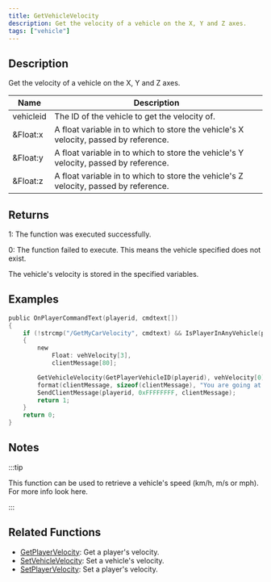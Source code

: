 ```yaml
---
title: GetVehicleVelocity
description: Get the velocity of a vehicle on the X, Y and Z axes.
tags: ["vehicle"]
---
```


<VersionWarn version='SA-MP 0.3a' />

## Description

Get the velocity of a vehicle on the X, Y and Z axes.

| Name      | Description                                                                          |
| --------- | ------------------------------------------------------------------------------------ |
| vehicleid | The ID of the vehicle to get the velocity of.                                        |
| &Float:x  | A float variable in to which to store the vehicle's X velocity, passed by reference. |
| &Float:y  | A float variable in to which to store the vehicle's Y velocity, passed by reference. |
| &Float:z  | A float variable in to which to store the vehicle's Z velocity, passed by reference. |

## Returns

1: The function was executed successfully.

0: The function failed to execute. This means the vehicle specified does not exist.

The vehicle's velocity is stored in the specified variables.

## Examples

```c
public OnPlayerCommandText(playerid, cmdtext[])
{
    if (!strcmp("/GetMyCarVelocity", cmdtext) && IsPlayerInAnyVehicle(playerid))
    {
        new
            Float: vehVelocity[3],
            clientMessage[80];

        GetVehicleVelocity(GetPlayerVehicleID(playerid), vehVelocity[0], vehVelocity[1], vehVelocity[2]);
        format(clientMessage, sizeof(clientMessage), "You are going at a velocity of X%f, Y%f, Z%f", vehVelocity[0], vehVelocity[1], vehVelocity[2]);
        SendClientMessage(playerid, 0xFFFFFFFF, clientMessage);
        return 1;
    }
    return 0;
}
```

## Notes

:::tip

This function can be used to retrieve a vehicle's speed (km/h, m/s or mph). For more info look here.

:::

## Related Functions

- [GetPlayerVelocity](GetPlayerVelocity.md): Get a player's velocity.
- [SetVehicleVelocity](SetVehicleVelocity.md): Set a vehicle's velocity.
- [SetPlayerVelocity](SetPlayerVelocity.md): Set a player's velocity.

